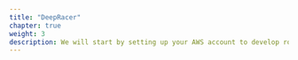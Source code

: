 ```yaml
---
title: "DeepRacer"
chapter: true
weight: 3
description: We will start by setting up your AWS account to develop robot applications with AWS RoboMaker. 
---
```

